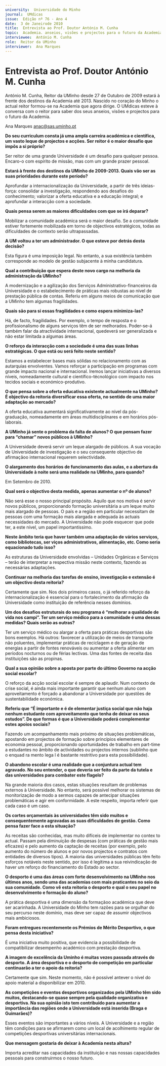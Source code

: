```yaml
---
university:  Universidade do Minho
journal:  UMdicas
issue:  Edição nº 76 - Ano 4
date:  3 de Janeirode 2010
title:  Entrevista ao Prof. Doutor António M. Cunha
topic:  Academia. anseios, visões e projectos para o futuro da Academia
interviewee:  António M. Cunha
role:  Reitor da UMinho
interviewer:  Ana Marques
--- 
```


# Entrevista ao Prof. Doutor António M. Cunha 

António M. Cunha, Reitor da UMinho desde 27 de Outubro de 2009 estará à frente dos destinos da Academia até 2013. Nascido no coração do Minho o actual reitor formou-se na Academia que agora dirige. O UMdicas esteve à conversa com o reitor para saber dos seus anseios, visões e projectos para o futuro da Academia.
 

Ana Marques anac@sas.uminho.pt 


**Do seu curriculum consta já uma ampla carreira académica e científica, um vasto leque de projectos e acções. Ser reitor é o maior desafio que impôs a si próprio?**

Ser reitor de uma grande Universidade é um desafio para qualquer pessoa. Encaro-o com espírito de missão, mas com um grande prazer pessoal.
 

**Estará à frente dos destinos da UMinho de 2009-2013. Quais vão ser as suas prioridades durante este período?**

Aprofundar a internacionalização da Universidade, a partir de três ideias-força: consolidar a investigação, respondendo aos desafios do conhecimento; valorizar a oferta educativa e a educação integral; e aprofundar a interacção com a sociedade.
 

**Quais pensa serem as maiores dificuldades com que se irá deparar?**

Mobilizar a comunidade académica será o maior desafio.
Se a comunidade estiver fortemente mobilizada em torno de objectivos estratégicos, todas as dificuldades de contexto serão ultrapassadas.
 

**A UM voltou a ter um administrador. O que esteve por detrás desta decisão?**

Esta figura é uma imposição legal. No entanto, a sua existência também corresponde ao modelo de gestão subjacente à minha candidatura.
 

**Qual a contribuição que espera deste novo cargo na melhoria da administração da UMinho?**

A modernização e a agilização dos Serviços Administrativo-financeiros da Universidade e o estabelecimento de práticas mais robustas ao nível de prestação pública de contas.
Referiu em alguns meios de comunicação que a UMinho tem algumas fragilidades.
 

**Quais são para si essas fragilidades e como espera minimiza-las?**

Há, de facto, fragilidades. Por exemplo, o tempo de resposta e o profissionalismo de alguns serviços têm de ser melhorados. Poder-se-á também falar da atractividade internacional, quedeverá ser generalizada e não estar limitada a algumas áreas.
 

**O reforço da interacção com a sociedade é uma das suas linhas estratégicas. O que está ou será feito neste sentido?**

Estamos a estabelecer bases mais sólidas no relacionamento com as autarquias envolventes.
Vamos reforçar a participação em programas com grande impacto nacional e internacional. Iremos lançar iniciativas a diversos níveis, nomeadamente cultural e científico-técnológico com impacto nos tecidos sociais e económico-produtivo.
 

**O que pensa sobre a oferta educativa existente actualmente na UMinho? É objectivo da reitoria diversificar essa oferta, no sentido de uma maior adaptação ao mercado?**

A oferta educativa aumentará significativamente ao nível da pós-graduação, nomeadamente em áreas multidisciplinares e em horários pós-laborais.
 

**A UMinho já sente o problema da falta de alunos? O que pensam fazer para “chamar” novos públicos à UMinho?**

A Universidade deverá servir um leque alargado de públicos. A sua vocação de Universidade de investigação e o seu consequente objectivo de afirmaçãoo internacional requerem selectividade.
 

**O alargamento dos horários de funcionamento das aulas, e a abertura da Universidade à noite será uma realidade na UMinho, para quando?**

Em Setembro de 2010.
 

**Qual será o objectivo desta medida, apenas aumentar o nº de alunos?**

Não será esse o nosso principal propósito. Aquilo que nos motiva é servir novos públicos, proporcionando formação universitária a um leque muito mais alargado de pessoas. O país e a região em particular necessitam de pessoas com uma formação mais alargada e adequada às actuais necessidades do mercado. A Universidade não pode esquecer que pode ter, a este nível, um papel importantíssimo.
 

**Neste âmbito teria que haver também uma adaptação de vários serviços, como bibliotecas, ser viços administrativos, alimentação, etc. Como seria equacionado tudo isso?**

As estruturas da Universidade envolvidas – Unidades Orgânicas e Serviços – terão de interpretar a respectiva missão neste contexto, fazendo as necessárias adaptações.
 

**Continuar na melhoria das tarefas de ensino, investigação e extensão é um objectivo desta reitoria?**

Certamente que sim. Nos dois primeiros casos, o já referido reforço da internacionalização é essencial para o fortalecimento da afirmação da Universidade como instituição de referência nesses domínios.
 

**Um dos desafios estruturais do seu programa é “melhorar a qualidade de vida nos campi”. Ter um serviço médico para a comunidade é uma dessas medidas? Quais serão as outras?**

Ter um serviço médico ou alargar a oferta para práticas desportivas são bons exemplos. Há outros: favorecer a utilização de meios de transporte não poluentes, implementar práticas de reciclagem e de geração de energias a partir de fontes renováveis ou aumentar a oferta alimentar em períodos nocturnos ou de férias lectivas.
Uma das fontes de receita das instituições são as propinas.


**Qual a sua opinião sobre a aposta por parte do último Governo na acção social escolar?**

O reforço da acção social escolar é sempre de aplaudir.
Num contexto de crise social, é ainda mais importante garantir que nenhum aluno com aproveitamento é forçado a abandonar a Universidade por questões de sustentabilidade económica.
 

**Referiu que “É importante e é de elementar justiça social que não haja nenhum estudante com aproveitamento que tenha de deixar os seus estudos”. De que formas é que a Universidade poderá complementar estes apoios sociais?**

Fazendo um acompanhamento mais próximo de situações problemáticas, apostando em projectos de formação sobre princípios elementares de economia pessoal, proporcionando oportunidades de trabalho em part-time a estudantes no âmbito de actividades ou projectos internos (sublinho que o enquad ra mento lega l é bastante restritivo para esta possibilidade).
 

**O abandono escolar é uma realidade que a conjuntura actual tem agravado. No seu entender, o que deveria ser feito da parte da tutela e das universidades para combater este flagelo?**

Na grande maioria dos casos, estas situações resultam de problemas externos à Universidade. No entanto, será possível melhorar os sistemas de monitorização de modo a sermos capazes de antecipar situações problemáticas e agir em conformidade. A este respeito, importa referir que cada caso é um caso.
 

**Os cortes orçamentais às universidades têm sido muitos e consequentemente agravadas as suas dificuldades de gestão. Como pensa fazer face a esta situação?**

As receitas são conhecidas, mas muito difíceis de implementar no contex to actual. Passam pela diminuição de despesas (com práticas de gestão mais eficazes) e pelo aumento da captação de receitas (por exemplo, pelo aumento do número de alunos e por novos projectos e contratos com entidades de diversos tipos). A maioria das universidades públicas têm feito esforços notáveis neste sentido, por isso é legítima a sua reivindicação de haver um reforço do financiamento do Estado ao sector.
 

**O desporto é uma das áreas com forte desenvolvimento na UMinho nos últimos anos, sendo uma das academias com mais praticantes no seio da sua comunidade. Como vê esta reitoria o desporto e qual o seu papel no desenvolvimento e formação do aluno?**

A prática desportiva é uma dimensão da formaçãoo académica que deve ser acarinhada. A Universidade do Minho tem razões para se orgulhar do seu percurso neste domínio, mas deve ser capaz de assumir objectivos mais ambiciosos.
 

**Foram entregues recentemente os Prémios de Mérito Desportivo, o que pensa desta iniciativa?**

É uma iniciativa muito positiva, que evidencia a possibilidade de compatibilizar desempenho académico com prestação desportiva.
 

**A imagem de excelência da Uminho é muitas vezes passada através do desporto. A área desportiva e o desporto de competição em particular continuarão a ter o apoio da reitoria?**

Certamente que sim. Neste momento, não é possível antever o nível do apoio material a disponibilizar em 2010.
 

**As competições e eventos desportivos organizados pela UMinho têm sido muitos, destacando-se quase sempre pela qualidade organizativa e desportiva. Na sua opinião isto tem contribuído para aumentar a importância das regiões onde a Universidade está inserida (Braga e Guimarães)?**

Esses eventos são importantes a vários níveis. A Universidade e a região têm condições para se afirmarem como um local de acolhimento regular de competições desportivas universitárias internacionais.
 

**Que mensagem gostaria de deixar à Academia nesta altura?**

Importa acreditar nas capacidades da instituição e nas nossas capacidades pessoais para construirmos o nosso futuro.

